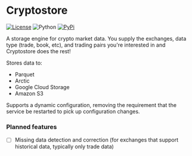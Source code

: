# Cryptostore

[![License](https://img.shields.io/badge/license-XFree86-blue.svg)](LICENSE)
![Python](https://img.shields.io/badge/Python-3.6+-green.svg)
[![PyPi](https://img.shields.io/badge/PyPi-cryptostore-brightgreen.svg)](https://pypi.python.org/pypi/cryptostore)



A storage engine for crypto market data. You supply the exchanges, data type (trade, book, etc), and trading pairs you're interested in and Cryptostore does the rest!

Stores data to:
* Parquet
* Arctic
* Google Cloud Storage
* Amazon S3

Supports a dynamic configuration, removing the requirement that the service be restarted to pick up configuration changes.

### Planned features
* [ ] Missing data detection and correction (for exchanges that support historical data, typically only trade data)

